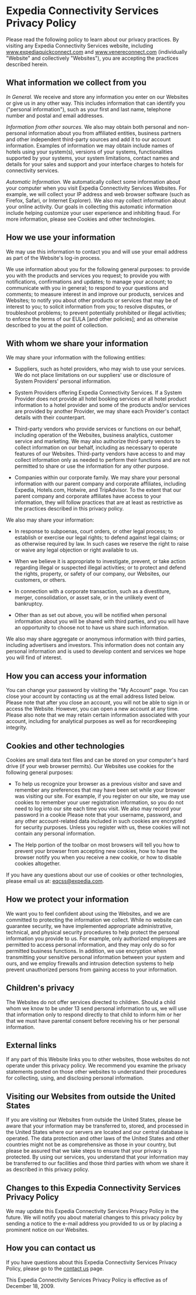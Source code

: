 # Expedia Connectivity Services Privacy Policy

Please read the following policy to learn about our privacy practices. By visiting any Expedia
Connectivity Services website, including www.expediaquickconnect.com and www.venereconnect.com
(individually "Website" and collectively "Websites"), you are accepting the practices described
herein.

## What information we collect from you

*In General.*
We receive and store any information you enter on our Websites or give us in any other
way. This includes information that can identify you ("personal information"), such as your first
and last name, telephone number and postal and email addresses.

*Information from other sources.*
We also may obtain both personal and non-personal information about
you from affiliated entities, business partners and other independent third-party sources and add it
to our account information. Examples of information we may obtain include names of hotels using your
system(s), versions of your systems, functionalities supported by your systems, your system
limitations, contact names and details for your sales and support and your interface charges to
hotels for connectivity services.

*Automatic Information.*
We automatically collect some information about your computer when you visit
Expedia Connectivity Services Websites. For example, we will collect your IP address and web browser
software (such as Firefox, Safari, or Internet Explorer). We also may collect information about your
online activity. Our goals in collecting this automatic information include helping customize your
user experience and inhibiting fraud. For more information, please see Cookies and other
technologies.

## How we use your information

We may use this information to contact you and will use your email address as part of the Website's
log-in process.

We use information about you for the following general purposes: to provide you with the products
and services you request; to provide you with notifications, confirmations and updates; to manage
your account; to communicate with you in general; to respond to your questions and comments; to
measure interest in and improve our products, services and Websites; to notify you about other
products or services that may be of interest to you; to solicit information from you; to resolve
disputes, or troubleshoot problems; to prevent potentially prohibited or illegal activities; to
enforce the terms of our EULA [and other policies]; and as otherwise described to you at the point
of collection.

## With whom we share your information

We may share your information with the following entities:

* Suppliers, such as hotel providers, who may wish to use your services. We do not place limitations
on our suppliers' use or disclosure of System Providers' personal information.

* System Providers offering Expedia Connectivity Services.  If a System Provider does not provide all hotel booking
services or all hotel product information to a hotel provider and some of the products and/or
services are provided by another Provider, we may share each Provider's contact details with their
counterpart.

* Third-party vendors who provide services or functions on our behalf, including
operation of the Websites, business analytics, customer service and marketing. We may also authorize
third-party vendors to collect information on our behalf, including as necessary to operate features
of our Websites. Third-party vendors have access to and may collect information only as needed to
perform their functions and are not permitted to share or use the information for any other purpose.

* Companies within our corporate family. We may share your personal information with our parent
company and corporate affiliates, including Expedia, Hotels.com, Hotwire, and TripAdvisor. To the
extent that our parent company and corporate affiliates have access to your information, they will
follow practices that are at least as restrictive as the practices described in this privacy policy.

We also may share your information:

* In response to subpoenas, court orders, or other legal
process; to establish or exercise our legal rights; to defend against legal claims; or as otherwise
required by law. In such cases we reserve the right to raise or waive any legal objection or right
available to us.

* When we believe it is appropriate to investigate, prevent, or take action
regarding illegal or suspected illegal activities; or to protect and defend the rights, property, or
safety of our company, our Websites, our customers, or others.

* In connection with a corporate
transaction, such as a divestiture, merger, consolidation, or asset sale, or in the unlikely event
of bankruptcy.

* Other than as set out above, you will be notified when personal information about
you will be shared with third parties, and you will have an opportunity to choose not to have us
share such information.

We also may share aggregate or anonymous information with third parties, including advertisers and
investors. This information does not contain any personal information and is used to develop content
and services we hope you will find of interest.

## How you can access your information

You can change your password by visiting the "My Account" page. You can close your account by
contacting us at the email address listed below. Please note that after you close an account, you
will not be able to sign in or access the Website. However, you can open a new account at any time.
Please also note that we may retain certain information associated with your account, including for
analytical purposes as well as for recordkeeping integrity.

## Cookies and other technologies

Cookies are small data text files and can be stored on your computer's hard drive (if your web
browser permits). Our Websites use cookies for the following general purposes:

* To help us recognize your browser as a previous visitor and save and remember any preferences that
may have been set while your browser was visiting our site. For example, if you register on our
site, we may use cookies to remember your user registration information, so you do not need to log
into our site each time you visit. We also may record your password in a cookie Please note that
your username, password, and any other account-related data included in such cookies are encrypted
for security purposes. Unless you register with us, these cookies will not contain any personal
information.

* The Help portion of the toolbar on most browsers will tell you how to prevent your
browser from accepting new cookies, how to have the browser notify you when you receive a new
cookie, or how to disable cookies altogether.

If you have any questions about our use of cookies or other technologies, please email us at:
eqcss@expedia.com.

## How we protect your information

We want you to feel confident about using the Websites, and we are committed to protecting the
information we collect. While no website can guarantee security, we have implemented appropriate
administrative, technical, and physical security procedures to help protect the personal information
you provide to us. For example, only authorized employees are permitted to access personal
information, and they may only do so for permitted business functions. In addition, we use
encryption when transmitting your sensitive personal information between your system and ours, and
we employ firewalls and intrusion detection systems to help prevent unauthorized persons from
gaining access to your information.

## Children's privacy

The Websites do not offer services directed to children. Should a child whom we know to be under 13
send personal information to us, we will use that information only to respond directly to that child
to inform him or her that we must have parental consent before receiving his or her personal
information.

## External links

If any part of this Website links you to other websites, those websites do not operate under this
privacy policy.  We recommend you examine the privacy statements posted on those other websites to
understand their procedures for collecting, using, and disclosing personal information.

## Visiting our Websites from outside the United States

If you are visiting our Websites from outside the United States, please be aware that your
information may be transferred to, stored, and processed in the United States where our servers are
located and our central database is operated. The data protection and other laws of the United
States and other countries might not be as comprehensive as those in your country, but please be
assured that we take steps to ensure that your privacy is protected. By using our services, you
understand that your information may be transferred to our facilities and those third parties with
whom we share it as described in this privacy policy.

## Changes to this Expedia Connectivity Services Privacy Policy

We may update this Expedia Connectivity Services Privacy Policy in the future. We will notify you
about material changes to this privacy policy by sending a notice to the e-mail address you provided
to us or by placing a prominent notice on our Websites.

## How you can contact us

If you have questions about this Expedia Connectivity Services Privacy Policy, please go to the
[contact us](/contacts.html) page.

This Expedia Connectivity Services Privacy Policy is effective as of December 18, 2009.

